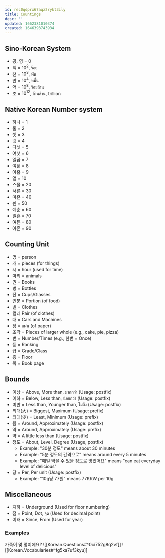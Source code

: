 ```yaml
---
id: rec0qdprx67aqz2rykt3ily
title: Countings
desc: ''
updated: 1662381010374
created: 1646393743934
---
```


## Sino-Korean System

- 공, 영 = 0
- 백 = $10^2$, ร้อย
- 천 = $10^3$, พัน
- 만 = $10^4$, หมื่น
- 억 = $10^8$, ร้อยล้าน
- 조 = $10^{12}$, ล้านล้าน, trillion

## Native Korean Number system

- 하나 = 1
- 둘 = 2
- 셋 = 3
- 넷 = 4
- 다섯 = 5
- 여섯 = 6
- 일곱 = 7
- 여덟 = 8
- 아홉 = 9
- 열 = 10
- 스물 = 20
- 서른 = 30
- 마흔 = 40
- 쉰 = 50
- 예순 = 60
- 일흔 = 70
- 여든 = 80
- 아흔 = 90

## Counting Unit

- 명 = person
- 개 = pieces (for things)
- 시 = hour (used for time)
- 마리 = animals
- 권 = Books
- 병 = Bottles
- 잔 = Cups/Glasses
- 인분 = Portion (of food)
- 벌 = Clothes
- 켤레 Pair (of clothes)
- 대 = Cars and Machines
- 장 = แผ่น (of paper)
- 조각 = Pieces of larger whole (e.g., cake, pie, pizza)
- 번 = Number/Times (e.g., 한번 = Once)
- 등 = Ranking
- 급 = Grade/Class
- 층 = Floor
- 쪽 = Book page

## Bounds

- 이상 = Above, More than, มากกว่า (Usage: postfix)
- 이하 = Below, Less than, น้อยกว่า (Usage: postfix)
- 미만 = Less than, Younger than, ไม่ถึง (Usage: postfix)
- 최대(大) = Biggest, Maximum (Usage: prefix)
- 최대(少) = Least, Minimum (Usage: prefix)
- 쯤 = Around, Approximately (Usage: postfix)
- 약  = Around, Approximately (Usage: prefix)
- 약  = A little less than (Usage: postfix)
- 정도 = About, Level, Degree (Usage, postfix)
  - Example: "30분 정도" means about 30 minutes
  - Example: "5분 정도의 간격으로" means around every 5 minutes
  - Example: "매일 먹을 수 있을 정도로 맛있어요" means "can eat everyday level of delicious"
- 당 = Per, Per unit (Usage: postfix)
  - Example: "10g당 77원" means 77KRW per 10g

## Miscellaneous

- 지하 = Underground (Used for floor numbering)
- 점 = Point, Dot, จุด (Used for decimal point)
- 이래 = Since, From (Used for year)

### Examples

가족이 몇 명이에요?
![[Korean.Questions#^0ci752g8q2vf]]
![[Korean.Vocabularies#^fg5ka7uf3kyu]]
